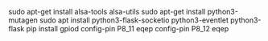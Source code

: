 sudo apt-get install alsa-tools alsa-utils
sudo apt-get install python3-mutagen
sudo apt install python3-flask-socketio python3-eventlet python3-flask
pip install gpiod
config-pin P8_11 eqep
config-pin P8_12 eqep
